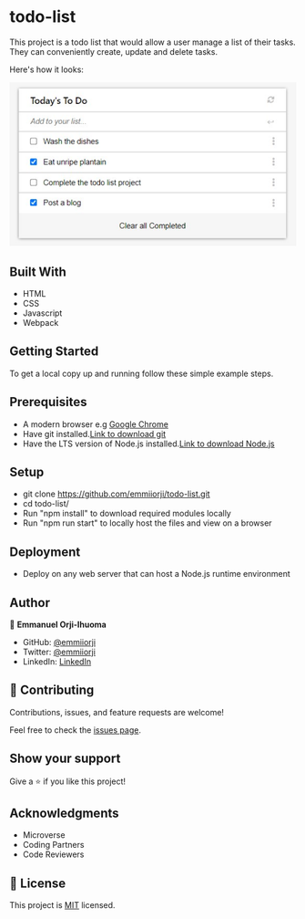 # todo-list

This project is a todo list that would allow a user manage a list of their tasks. They can conveniently create, update and delete tasks.

Here's how it looks:

![screenshot](./src/assets/img/project-screenshot.jpg)


## Built With

- HTML
- CSS
- Javascript
- Webpack

<!-- ## Live Demo (if available) -->

<!-- [Live Demo Link](https://emmiiorji.github.io/todo-list/) -->


## Getting Started

To get a local copy up and running follow these simple example steps.

## Prerequisites

- A modern browser e.g [Google Chrome](https://www.google.com/chrome/)
- Have git installed.[Link to download git](https://git-scm.com/downloads)
- Have the LTS version of Node.js installed.[Link to download Node.js](https://nodejs.org/en/download/)

## Setup

- git clone https://github.com/emmiiorji/todo-list.git
- cd todo-list/
- Run "npm install" to download required modules locally
- Run "npm run start" to locally host the files and view on a browser

## Deployment

- Deploy on any web server that can host a Node.js runtime environment



## Author

👤 **Emmanuel Orji-Ihuoma**

- GitHub: [@emmiiorji](https://github.com/emmiiorji)
- Twitter: [@emmiiorji](https://twitter.com/emmiiorji)
- LinkedIn: [LinkedIn](https://linkedin.com/in/emmanuel-orji-2a8317121)



## 🤝 Contributing

Contributions, issues, and feature requests are welcome!

Feel free to check the [issues page](../../issues/).

## Show your support

Give a ⭐️ if you like this project!

## Acknowledgments

- Microverse
- Coding Partners
- Code Reviewers

## 📝 License

This project is [MIT](./MIT.md) licensed.